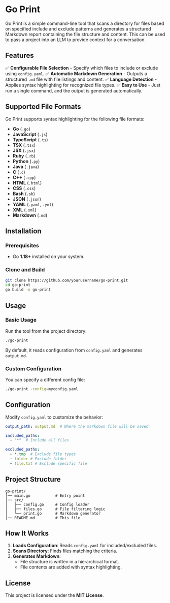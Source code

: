 # Go Print

Go Print is a simple command-line tool that scans a directory for files based on specified include and exclude patterns and generates a structured Markdown report containing the file structure and content. This can be used to pass a project into an LLM to provide context for a conversation.

## Features

✅ **Configurable File Selection** - Specify which files to include or exclude using `config.yaml`.
✅ **Automatic Markdown Generation** - Outputs a structured `.md` file with file listings and content.
✅ **Language Detection** - Applies syntax highlighting for recognized file types.
✅ **Easy to Use** - Just run a single command, and the output is generated automatically.
## Supported File Formats

Go Print supports syntax highlighting for the following file formats:

- **Go** (`.go`)
- **JavaScript** (`.js`)
- **TypeScript** (`.ts`)
- **TSX** (`.tsx`)
- **JSX** (`.jsx`)
- **Ruby** (`.rb`)
- **Python** (`.py`)
- **Java** (`.java`)
- **C** (`.c`)
- **C++** (`.cpp`)
- **HTML** (`.html`)
- **CSS** (`.css`)
- **Bash** (`.sh`)
- **JSON** (`.json`)
- **YAML** (`.yaml`, `.yml`)
- **XML** (`.xml`)
- **Markdown** (`.md`)

## Installation

### **Prerequisites**
- Go **1.18+** installed on your system.

### **Clone and Build**
```sh
git clone https://github.com/yourusername/go-print.git
cd go-print
go build -o go-print
```

## Usage

### **Basic Usage**
Run the tool from the project directory:
```sh
./go-print
```
By default, it reads configuration from `config.yaml` and generates `output.md`.

### **Custom Configuration**
You can specify a different config file:
```sh
./go-print -config=myconfig.yaml
```

## Configuration

Modify `config.yaml` to customize the behavior:

```yaml
output_path: output.md  # Where the markdown file will be saved

included_paths:
  - "*"  # Include all files

excluded_paths:
  - *.tmp  # Exclude file types
  - folder # Exclude folder
  - file.txt # Exclude specific file
```

## Project Structure

```
go-print/
│── main.go           # Entry point
│── src/
│   ├── config.go     # Config loader
│   ├── files.go      # File filtering logic
│   └── print.go      # Markdown generator
│── README.md         # This file
```

## How It Works

1. **Loads Configuration**: Reads `config.yaml` for included/excluded files.
2. **Scans Directory**: Finds files matching the criteria.
3. **Generates Markdown**:
   - File structure is written in a hierarchical format.
   - File contents are added with syntax highlighting.

## License

This project is licensed under the **MIT License**.


